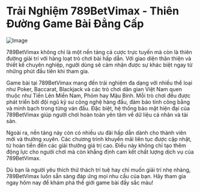 # Trải Nghiệm 789BetVimax - Thiên Đường Game Bài Đẳng Cấp

![Image](https://github.com/user-attachments/assets/bd51ea9f-0666-407b-a7a7-98ead6de688c)

789BetVimax không chỉ là một nền tảng cá cược trực tuyến mà còn là thiên đường giải trí với hàng loạt trò chơi bài hấp dẫn. Với giao diện thân thiện và thiết kế chuyên nghiệp, người dùng sẽ cảm nhận được sự khác biệt ngay từ những phút đầu tiên khi tham gia.

Game bài tại 789BetVimax mang đến trải nghiệm đa dạng với nhiều thể loại như Poker, Baccarat, Blackjack và các trò chơi dân gian Việt Nam quen thuộc như Tiến Lên Miền Nam, Phỏm hay Mậu Binh. Mỗi trò chơi đều được phát triển bởi đội ngũ kỹ sư công nghệ hàng đầu, đảm bảo tính công bằng và minh bạch trong từng ván đấu. Đặc biệt, hệ thống bảo mật hiện đại của 789BetVimax giúp người chơi hoàn toàn yên tâm về dữ liệu cá nhân và tài sản.

Ngoài ra, nền tảng này còn có nhiều ưu đãi hấp dẫn dành cho thành viên mới và thường xuyên. Các chương trình khuyến mãi liên tục được cập nhật, từ hoàn tiền đến các giải thưởng giá trị cao. Điều này không chỉ tạo thêm động lực cho người chơi mà còn khẳng định cam kết chất lượng dịch vụ của 789BetVimax.

Dù bạn là người yêu thích thử thách trí tuệ hay chỉ muốn giải trí nhẹ nhàng, 789BetVimax luôn sẵn sàng đáp ứng mọi nhu cầu của bạn. Hãy tham gia ngay hôm nay để khám phá thế giới game bài đầy sắc màu!